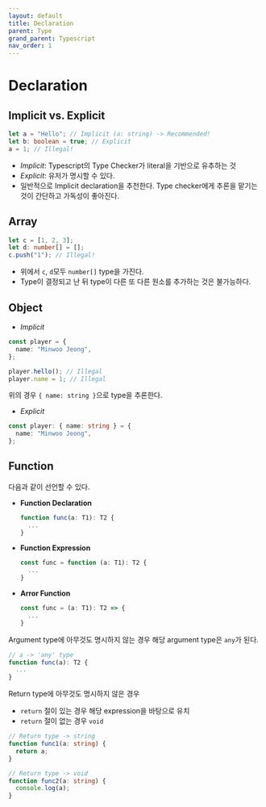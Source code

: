 ```yaml
---
layout: default
title: Declaration
parent: Type
grand_parent: Typescript
nav_order: 1
---
```


# Declaration

## Implicit vs. Explicit

```typescript
let a = "Hello"; // Implicit (a: string) -> Recommended!
let b: boolean = true; // Explicit
a = 1; // Illegal!
```

- _Implicit_: Typescript의 Type Checker가 literal을 기반으로 유추하는 것
- _Explicit_: 유저가 명시할 수 있다.
- 일반적으로 Implicit declaration을 추천한다. Type checker에게 추론을 맡기는 것이 간단하고 가독성이 좋아진다.

## Array

```typescript
let c = [1, 2, 3];
let d: number[] = [];
c.push("1"); // Illegal!
```

- 위에서 `c`, `d`모두 `number[]` type을 가진다.
- Type이 결정되고 난 뒤 type이 다른 또 다른 원소를 추가하는 것은 불가능하다.

## Object

- _Implicit_

```typescript
const player = {
  name: "Minwoo Jeong",
};

player.hello(); // Illegal
player.name = 1; // Illegal
```

위의 경우 `{ name: string }`으로 type을 추론한다.

- _Explicit_

```typescript
const player: { name: string } = {
  name: "Minwoo Jeong",
};
```

## Function

다음과 같이 선언할 수 있다.

- **Function Declaration**

  ```typescript
  function func(a: T1): T2 {
    ...
  }
  ```

- **Function Expression**

  ```typescript
  const func = function (a: T1): T2 {
    ...
  }

  ```

- **Arror Function**
  ```typescript
  const func = (a: T1): T2 => {
    ...
  }
  ```

Argument type에 아무것도 명시하지 않는 경우 해당 argument type은 `any`가 된다.

```typescript
// a -> 'any' type
function func(a): T2 {
  ...
}
```

Return type에 아무것도 명시하지 않은 경우

- `return` 절이 있는 경우 해당 expression을 바탕으로 유치
- `return` 절이 없는 경우 `void`

```typescript
// Return type -> string
function func1(a: string) {
  return a;
}

// Return type -> void
function func2(a: string) {
  console.log(a);
}
```

